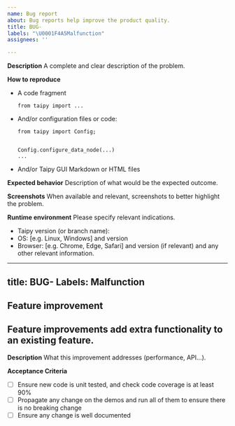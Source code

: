 ```yaml
---
name: Bug report
about: Bug reports help improve the product quality.
title: BUG-
labels: "\U0001F4A5Malfunction"
assignees: ''

---
```


**Description**
A complete and clear description of the problem.

**How to reproduce**

- A code fragment
    ```
    from taipy import ...
    ```

- And/or configuration files or code:
    ```
    from taipy import Config;


    Config.configure_data_node(...)
    ...
    ```

- And/or Taipy GUI Markdown or HTML files

**Expected behavior**
Description of what would be the expected outcome.

**Screenshots**
When available and relevant, screenshots to better highlight the problem.

**Runtime environment**
Please specify relevant indications.
 - Taipy version (or branch name):
 - OS: [e.g. Linux, Windows] and version
 - Browser: [e.g. Chrome, Edge, Safari] and version (if relevant)
and any other relevant information.
--------------------------------------------------------------------------------
title: BUG-
Labels: Malfunction
--------------------------------------------------------------------------------
## Feature improvement
Feature improvements add extra functionality to an existing feature.
--------------------------------------------------------------------------------
**Description**
What this improvement addresses (performance, API...).

**Acceptance Criteria**
- [ ] Ensure new code is unit tested, and check code coverage is at least 90%
- [ ] Propagate any change on the demos and run all of them to ensure there is no breaking change
- [ ] Ensure any change is well documented
